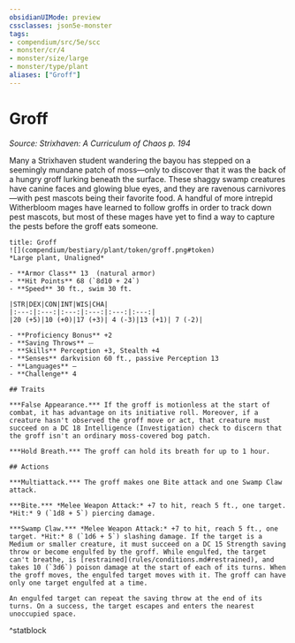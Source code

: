 ```yaml
---
obsidianUIMode: preview
cssclasses: json5e-monster
tags:
- compendium/src/5e/scc
- monster/cr/4
- monster/size/large
- monster/type/plant
aliases: ["Groff"]
---
```

# Groff
*Source: Strixhaven: A Curriculum of Chaos p. 194*  

Many a Strixhaven student wandering the bayou has stepped on a seemingly mundane patch of moss—only to discover that it was the back of a hungry groff lurking beneath the surface. These shaggy swamp creatures have canine faces and glowing blue eyes, and they are ravenous carnivores—with pest mascots being their favorite food. A handful of more intrepid Witherbloom mages have learned to follow groffs in order to track down pest mascots, but most of these mages have yet to find a way to capture the pests before the groff eats someone.

```ad-statblock
title: Groff
![](compendium/bestiary/plant/token/groff.png#token)
*Large plant, Unaligned*

- **Armor Class** 13  (natural armor)
- **Hit Points** 68 (`8d10 + 24`)
- **Speed** 30 ft., swim 30 ft.

|STR|DEX|CON|INT|WIS|CHA|
|:---:|:---:|:---:|:---:|:---:|:---:|
|20 (+5)|10 (+0)|17 (+3)| 4 (-3)|13 (+1)| 7 (-2)|

- **Proficiency Bonus** +2
- **Saving Throws** ⏤
- **Skills** Perception +3, Stealth +4
- **Senses** darkvision 60 ft., passive Perception 13
- **Languages** —
- **Challenge** 4

## Traits

***False Appearance.*** If the groff is motionless at the start of combat, it has advantage on its initiative roll. Moreover, if a creature hasn't observed the groff move or act, that creature must succeed on a DC 18 Intelligence (Investigation) check to discern that the groff isn't an ordinary moss-covered bog patch.

***Hold Breath.*** The groff can hold its breath for up to 1 hour.

## Actions

***Multiattack.*** The groff makes one Bite attack and one Swamp Claw attack.

***Bite.*** *Melee Weapon Attack:* +7 to hit, reach 5 ft., one target. *Hit:* 9 (`1d8 + 5`) piercing damage.

***Swamp Claw.*** *Melee Weapon Attack:* +7 to hit, reach 5 ft., one target. *Hit:* 8 (`1d6 + 5`) slashing damage. If the target is a Medium or smaller creature, it must succeed on a DC 15 Strength saving throw or become engulfed by the groff. While engulfed, the target can't breathe, is [restrained](rules/conditions.md#restrained), and takes 10 (`3d6`) poison damage at the start of each of its turns. When the groff moves, the engulfed target moves with it. The groff can have only one target engulfed at a time.

An engulfed target can repeat the saving throw at the end of its turns. On a success, the target escapes and enters the nearest unoccupied space.
```
^statblock